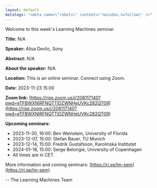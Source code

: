 ```yaml
---
layout: default
metatags: "<meta name=\"robots\" content=\"noindex,nofollow\" />"
---
```

Welcome to this week's Learning Machines seminar.

**Title:** N/A

**Speaker:** Alisa Devlic, Sony

**Abstract:** N/A

**About the speaker:** N/A

**Location:** This is an online seminar. Connect using Zoom.

**Date:** 2023-11-23 15:00

**Zoom link:** [https://rise.zoom.us/j/208117140?pwd=eTFBWXNlRFNQTTlDZWNHeUVKc282QT09](https://rise.zoom.us/j/208117140?pwd=eTFBWXNlRFNQTTlDZWNHeUVKc282QT09)

**Upcoming seminars:**

* 2023-11-30, 16:00: Ben Weinstein, University of Florida
* 2023-12-07, 15:00: Stefan Bauer, TU Munich
* 2023-12-14, 15:00: Fredrik Gustafsson, Karolinska Institutet
* 2024-01-18, 15:00: Serge Belongie, University of Copenhagen
* All times are in CET.

More information and coming seminars: [https://ri.se/lm-sem](https://ri.se/lm-sem)

-- The Learning Machines Team

